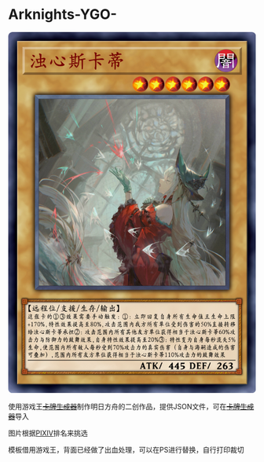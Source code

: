 # Arknights-YGO-

![浊心斯卡蒂](https://github.com/MAYDAY818/Arknights-YGO-/blob/master/%E6%B5%8A%E5%BF%83%E6%96%AF%E5%8D%A1%E8%92%82.png)

使用游戏王[~~卡牌生成器~~](https://tools.kooriookami.top/#/yugioh)制作明日方舟的二创作品，提供JSON文件，可在[~~卡牌生成器~~](https://tools.kooriookami.top/#/yugioh)导入

图片根据[PIXIV](https://www.pixiv.net/)排名来挑选

模板借用游戏王，背面已经做了出血处理，可以在PS进行替换，自行打印裁切


